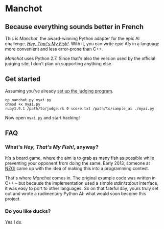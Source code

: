 Manchot
=======

Because everything sounds better in French
------------------------------------------

This is *Manchot*, the award-winning Python adapter for the epic AI
challenge, [*Hey, That's My Fish!*][HTMF]. With it, you can write epic
AIs in a language more convenient and less error-prone than C++.

[HTMF]: http://heythatsmyfish.com/

*Manchot* uses Python 2.7. Since that's also the version used by the
official judging site, I don't plan on supporting anything else.


Get started
-----------

Assuming you've already [set up the judging program][HTMF source].

    cp manchot.py myai.py
    chmod +x myai.py
    ruby1.9.1 /path/to/judge.rb 0 score.txt /path/to/sample_ai ./myai.py

Now open `myai.py` and start hacking!

[HTMF source]: https://bitbucket.org/ronalchn/penguins


FAQ
---

### What's *Hey, That's My Fish!*, anyway?

It's a board game, where the aim is to grab as many fish as possible
while preventing your opponent from doing the same. Early 2013, someone
at [NZOI][] came up with the idea of making this into a programming
contest.

That's where *Manchot* comes in. The original example code was written
in C++ &ndash; but because the implementation used a simple stdin/stdout
interface, it was easy to port to other languages. So on that fateful
day, yours truly set out and wrote a rudimentary Python AI: what would
soon become this project.

[NZOI]: http://nzoi.org.nz/


### Do you like ducks?

Yes I do.
